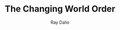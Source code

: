 ---
title: The Changing World Order
author: Ray Dalio
rating: 4
finished: true 
cover: https://i.gr-assets.com/images/S/compressed.photo.goodreads.com/books/1630251271l/52962238.jpg
---